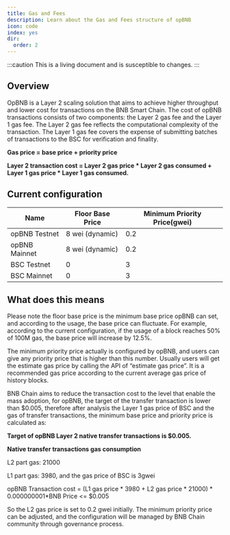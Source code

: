 ```yaml
---
title: Gas and Fees 
description: Learn about the Gas and Fees structure of opBNB
icon: code
index: yes
dir:
  order: 2
---
```


:::caution 
This is a living document and is susceptible to changes. 
:::

## Overview

OpBNB is a Layer 2 scaling solution that aims to achieve higher throughput and lower cost for transactions on the BNB Smart Chain. The cost of opBNB transactions consists of two components: the Layer 2 gas fee and the Layer 1 gas fee. The Layer 2 gas fee reflects the computational complexity of the transaction. The Layer 1 gas fee covers the expense of submitting batches of transactions to the BSC for verification and finality.

**Gas price = base price + priority price**

**Layer 2 transaction cost = Layer 2 gas price * Layer 2 gas consumed + Layer 1 gas price * Layer 1 gas consumed.**

## Current configuration

| Name          | Floor Base Price | Minimum Priority Price(gwei) |
| ------------- | ---------------- | ---------------------------- |
| opBNB Testnet | 8 wei (dynamic)  | 0.2                          |
| opBNB Mainnet | 8 wei (dynamic)  | 0.2                          |
| BSC Testnet   | 0                | 3                            |
| BSC Mainnet   | 0                | 3                            |

## What does this means

Please note the floor base price is the minimum base price opBNB can set, and according to the usage, the base price can fluctuate. For example, according to the current configuration, if the usage of a block reaches 50% of 100M gas, the base price will increase by 12.5%.

The minimum priority price actually is configured by opBNB, and users can give any priority price that is higher than this number. Usually users will get the estimate gas price by calling the API of “estimate gas price”. It is a recommended gas price according to the current average gas price of history blocks.

BNB Chain aims to reduce the transaction cost to the level that enable the mass adoption, for opBNB, the target of the transfer transaction is lower than $0.005, therefore after analysis the Layer 1 gas price of BSC and the gas of transfer transactions, the minimum base price and priority price is calculated as:

**Target of opBNB Layer 2 native transfer transactions is $0.005.** 

**Native transfer transactions gas consumption**

L2 part gas: 21000 

L1 part gas: 3980, and the gas price of BSC is 3gwei

opBNB Transaction cost = (L1 gas price * 3980 + L2 gas price * 21000) * 0.000000001*BNB Price <= $0.005

So the L2 gas price is set to 0.2 gwei initially. The minimum priority price can be adjusted, and the configuration will be managed by BNB Chain community through governance process.